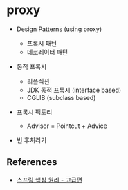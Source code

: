 # proxy


* Design Patterns (using proxy)
  - 프록시 패턴
  - 데코레이터 패턴

* 동적 프록시
  - 리플렉션
  - JDK 동적 프록시 (interface based)
  - CGLIB (subclass based)

* 프록시 팩토리
  - Advisor = Pointcut + Advice

* 빈 후처리기


## References
* [스프링 핵심 원리 - 고급편](https://www.inflearn.com/course/%EC%8A%A4%ED%94%84%EB%A7%81-%ED%95%B5%EC%8B%AC-%EC%9B%90%EB%A6%AC-%EA%B3%A0%EA%B8%89%ED%8E%B8)
